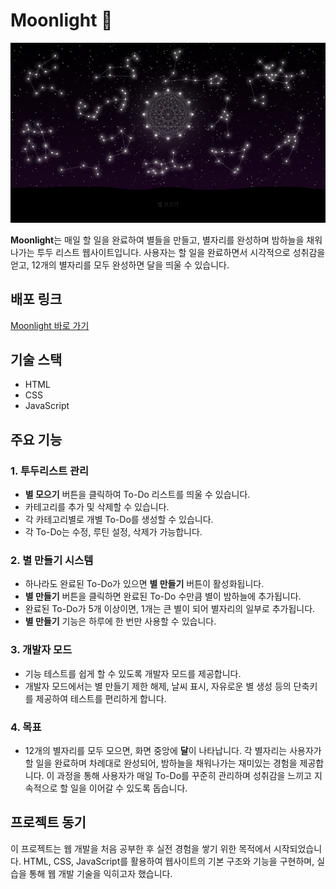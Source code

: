# Moonlight 🌙

![Moonlight](./images/BannerImage.png)

**Moonlight**는 매일 할 일을 완료하여 별들을 만들고, 별자리를 완성하며 밤하늘을 채워나가는 투두 리스트 웹사이트입니다. 사용자는 할 일을 완료하면서 시각적으로 성취감을 얻고, 12개의 별자리를 모두 완성하면 달을 띄울 수 있습니다.

## 배포 링크
[Moonlight 바로 가기](https://sxunxin.github.io/Moonlight)

## 기술 스택
- HTML
- CSS
- JavaScript

## 주요 기능

### 1. 투두리스트 관리
- **별 모으기** 버튼을 클릭하여 To-Do 리스트를 띄울 수 있습니다.
- 카테고리를 추가 및 삭제할 수 있습니다.
- 각 카테고리별로 개별 To-Do를 생성할 수 있습니다.
- 각 To-Do는 수정, 루틴 설정, 삭제가 가능합니다.

### 2. 별 만들기 시스템
- 하나라도 완료된 To-Do가 있으면 **별 만들기** 버튼이 활성화됩니다.
- **별 만들기** 버튼을 클릭하면 완료된 To-Do 수만큼 별이 밤하늘에 추가됩니다.
- 완료된 To-Do가 5개 이상이면, 1개는 큰 별이 되어 별자리의 일부로 추가됩니다.
- **별 만들기** 기능은 하루에 한 번만 사용할 수 있습니다.

### 3. 개발자 모드
- 기능 테스트를 쉽게 할 수 있도록 개발자 모드를 제공합니다.  
- 개발자 모드에서는 별 만들기 제한 해제, 날씨 표시, 자유로운 별 생성 등의 단축키를 제공하여 테스트를 편리하게 합니다.

### 4. 목표
- 12개의 별자리를 모두 모으면, 화면 중앙에 **달**이 나타납니다. 각 별자리는 사용자가 할 일을 완료하며 차례대로 완성되어, 밤하늘을 채워나가는 재미있는 경험을 제공합니다. 이 과정을 통해 사용자가 매일 To-Do를 꾸준히 관리하며 성취감을 느끼고 지속적으로 할 일을 이어갈 수 있도록 돕습니다.

## 프로젝트 동기 
이 프로젝트는 웹 개발을 처음 공부한 후 실전 경험을 쌓기 위한 목적에서 시작되었습니다. HTML, CSS, JavaScript를 활용하여 웹사이트의 기본 구조와 기능을 구현하며, 실습을 통해 웹 개발 기술을 익히고자 했습니다.
